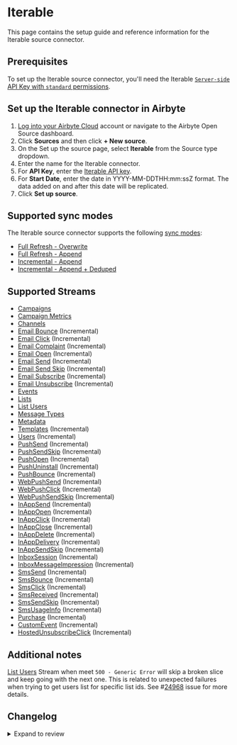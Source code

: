# Iterable

This page contains the setup guide and reference information for the Iterable source connector.

## Prerequisites

To set up the Iterable source connector, you'll need the Iterable [`Server-side` API Key with `standard` permissions](https://support.iterable.com/hc/en-us/articles/360043464871-API-Keys-).

## Set up the Iterable connector in Airbyte

1. [Log into your Airbyte Cloud](https://cloud.airbyte.com/workspaces) account or navigate to the Airbyte Open Source dashboard.
2. Click **Sources** and then click **+ New source**.
3. On the Set up the source page, select **Iterable** from the Source type dropdown.
4. Enter the name for the Iterable connector.
5. For **API Key**, enter the [Iterable API key](https://support.iterable.com/hc/en-us/articles/360043464871-API-Keys-).
6. For **Start Date**, enter the date in YYYY-MM-DDTHH:mm:ssZ format. The data added on and after this date will be replicated.
7. Click **Set up source**.

## Supported sync modes

The Iterable source connector supports the following [sync modes](https://docs.airbyte.com/cloud/core-concepts#connection-sync-modes):

- [Full Refresh - Overwrite](https://docs.airbyte.com/understanding-airbyte/connections/full-refresh-overwrite/)
- [Full Refresh - Append](https://docs.airbyte.com/understanding-airbyte/connections/full-refresh-append)
- [Incremental - Append](https://docs.airbyte.com/understanding-airbyte/connections/incremental-append)
- [Incremental - Append + Deduped](https://docs.airbyte.com/understanding-airbyte/connections/incremental-append-deduped)

## Supported Streams

- [Campaigns](https://api.iterable.com/api/docs#campaigns_campaigns)
- [Campaign Metrics](https://api.iterable.com/api/docs#campaigns_metrics)
- [Channels](https://api.iterable.com/api/docs#channels_channels)
- [Email Bounce](https://api.iterable.com/api/docs#export_exportDataJson) \(Incremental\)
- [Email Click](https://api.iterable.com/api/docs#export_exportDataJson) \(Incremental\)
- [Email Complaint](https://api.iterable.com/api/docs#export_exportDataJson) \(Incremental\)
- [Email Open](https://api.iterable.com/api/docs#export_exportDataJson) \(Incremental\)
- [Email Send](https://api.iterable.com/api/docs#export_exportDataJson) \(Incremental\)
- [Email Send Skip](https://api.iterable.com/api/docs#export_exportDataJson) \(Incremental\)
- [Email Subscribe](https://api.iterable.com/api/docs#export_exportDataJson) \(Incremental\)
- [Email Unsubscribe](https://api.iterable.com/api/docs#export_exportDataJson) \(Incremental\)
- [Events](https://api.iterable.com/api/docs#events_User_events)
- [Lists](https://api.iterable.com/api/docs#lists_getLists)
- [List Users](https://api.iterable.com/api/docs#lists_getLists_0)
- [Message Types](https://api.iterable.com/api/docs#messageTypes_messageTypes)
- [Metadata](https://api.iterable.com/api/docs#metadata_list_tables)
- [Templates](https://api.iterable.com/api/docs#templates_getTemplates) \(Incremental\)
- [Users](https://api.iterable.com/api/docs#export_exportDataJson) \(Incremental\)
- [PushSend](https://api.iterable.com/api/docs#export_exportDataJson) \(Incremental\)
- [PushSendSkip](https://api.iterable.com/api/docs#export_exportDataJson) \(Incremental\)
- [PushOpen](https://api.iterable.com/api/docs#export_exportDataJson) \(Incremental\)
- [PushUninstall](https://api.iterable.com/api/docs#export_exportDataJson) \(Incremental\)
- [PushBounce](https://api.iterable.com/api/docs#export_exportDataJson) \(Incremental\)
- [WebPushSend](https://api.iterable.com/api/docs#export_exportDataJson) \(Incremental\)
- [WebPushClick](https://api.iterable.com/api/docs#export_exportDataJson) \(Incremental\)
- [WebPushSendSkip](https://api.iterable.com/api/docs#export_exportDataJson) \(Incremental\)
- [InAppSend](https://api.iterable.com/api/docs#export_exportDataJson) \(Incremental\)
- [InAppOpen](https://api.iterable.com/api/docs#export_exportDataJson) \(Incremental\)
- [InAppClick](https://api.iterable.com/api/docs#export_exportDataJson) \(Incremental\)
- [InAppClose](https://api.iterable.com/api/docs#export_exportDataJson) \(Incremental\)
- [InAppDelete](https://api.iterable.com/api/docs#export_exportDataJson) \(Incremental\)
- [InAppDelivery](https://api.iterable.com/api/docs#export_exportDataJson) \(Incremental\)
- [InAppSendSkip](https://api.iterable.com/api/docs#export_exportDataJson) \(Incremental\)
- [InboxSession](https://api.iterable.com/api/docs#export_exportDataJson) \(Incremental\)
- [InboxMessageImpression](https://api.iterable.com/api/docs#export_exportDataJson) \(Incremental\)
- [SmsSend](https://api.iterable.com/api/docs#export_exportDataJson) \(Incremental\)
- [SmsBounce](https://api.iterable.com/api/docs#export_exportDataJson) \(Incremental\)
- [SmsClick](https://api.iterable.com/api/docs#export_exportDataJson) \(Incremental\)
- [SmsReceived](https://api.iterable.com/api/docs#export_exportDataJson) \(Incremental\)
- [SmsSendSkip](https://api.iterable.com/api/docs#export_exportDataJson) \(Incremental\)
- [SmsUsageInfo](https://api.iterable.com/api/docs#export_exportDataJson) \(Incremental\)
- [Purchase](https://api.iterable.com/api/docs#export_exportDataJson) \(Incremental\)
- [CustomEvent](https://api.iterable.com/api/docs#export_exportDataJson) \(Incremental\)
- [HostedUnsubscribeClick](https://api.iterable.com/api/docs#export_exportDataJson) \(Incremental\)

## Additional notes

[List Users](https://api.iterable.com/api/docs#lists_getLists_0) Stream when meet `500 - Generic Error` will skip a broken slice and keep going with the next one. This is related to unexpected failures when trying to get users list for specific list ids. See #[24968](https://github.com/airbytehq/airbyte/issues/24968) issue for more details.

## Changelog

<details>
  <summary>Expand to review</summary>

| Version | Date       | Pull Request                                             | Subject                                                                                                                                                                    |
| :------ | :--------- | :------------------------------------------------------- | :------------------------------------------------------------------------------------------------------------------------------------------------------------------------- |
| 0.5.9 | 2024-07-10 | [41401](https://github.com/airbytehq/airbyte/pull/41401) | Update dependencies |
| 0.5.8 | 2024-07-09 | [41293](https://github.com/airbytehq/airbyte/pull/41293) | Update dependencies |
| 0.5.7 | 2024-07-06 | [40811](https://github.com/airbytehq/airbyte/pull/40811) | Update dependencies |
| 0.5.6 | 2024-06-25 | [40362](https://github.com/airbytehq/airbyte/pull/40362) | Update dependencies |
| 0.5.5 | 2024-06-22 | [40080](https://github.com/airbytehq/airbyte/pull/40080) | Update dependencies |
| 0.5.4 | 2024-06-17 | [39382](https://github.com/airbytehq/airbyte/pull/39382) | Refactor state handling for Python incremental streams |
| 0.5.3 | 2024-06-05 | [39142](https://github.com/airbytehq/airbyte/pull/39142) | Updated the `CDK` version to `0.89.0` to fix OOM |
| 0.5.2 | 2024-06-04 | [39077](https://github.com/airbytehq/airbyte/pull/39077) | [autopull] Upgrade base image to v1.2.1 |
| 0.5.1 | 2024-04-24 | [36645](https://github.com/airbytehq/airbyte/pull/36645) | Schema descriptions and CDK 0.80.0 |
| 0.5.0 | 2024-03-18 | [36231](https://github.com/airbytehq/airbyte/pull/36231) | Migrate connector to low-code |
| 0.4.0 | 2024-03-19 | [36267](https://github.com/airbytehq/airbyte/pull/36267) | Pin airbyte-cdk version to `^0` |
| 0.3.0 | 2024-02-20 | [35465](https://github.com/airbytehq/airbyte/pull/35465) | Per-error reporting and continue sync on stream failures |
| 0.2.2 | 2024-02-12 | [35150](https://github.com/airbytehq/airbyte/pull/35150) | Manage dependencies with Poetry. |
| 0.2.1 | 2024-01-12 | [1234](https://github.com/airbytehq/airbyte/pull/1234) | prepare for airbyte-lib |
| 0.2.0   | 2023-09-29 | [28457](https://github.com/airbytehq/airbyte/pull/30931) | Added `userId` to `email_bounce`, `email_click`, `email_complaint`, `email_open`, `email_send` `email_send_skip`, `email_subscribe`, `email_unsubscribe`, `events` streams |
| 0.1.31  | 2023-12-06 | [33106](https://github.com/airbytehq/airbyte/pull/33106) | Base image migration: remove Dockerfile and use the python-connector-base image                                                                                            |
| 0.1.30  | 2023-07-19 | [28457](https://github.com/airbytehq/airbyte/pull/28457) | Fixed TypeError for StreamSlice in debug mode                                                                                                                              |
| 0.1.29  | 2023-05-24 | [26459](https://github.com/airbytehq/airbyte/pull/26459) | Added requests reading timeout 300 seconds                                                                                                                                 |
| 0.1.28  | 2023-05-12 | [26014](https://github.com/airbytehq/airbyte/pull/26014) | Improve 500 handling for Events stream                                                                                                                                     |
| 0.1.27  | 2023-04-06 | [24962](https://github.com/airbytehq/airbyte/pull/24962) | `UserList` stream when meet `500 - Generic Error` will skip a broken slice and keep going with the next one                                                                |
| 0.1.26  | 2023-03-10 | [23938](https://github.com/airbytehq/airbyte/pull/23938) | Improve retry for `500 - Generic Error`                                                                                                                                    |
| 0.1.25  | 2023-03-07 | [23821](https://github.com/airbytehq/airbyte/pull/23821) | Added retry for `500 - Generic Error`, increased max attempts number to `6` to handle `ChunkedEncodingError`                                                               |
| 0.1.24  | 2023-02-14 | [22979](https://github.com/airbytehq/airbyte/pull/22979) | Specified date formatting in specification                                                                                                                                 |
| 0.1.23  | 2023-01-27 | [22011](https://github.com/airbytehq/airbyte/pull/22011) | Set `AvailabilityStrategy` for streams explicitly to `None`                                                                                                                |
| 0.1.22  | 2022-11-30 | [19913](https://github.com/airbytehq/airbyte/pull/19913) | Replace pendulum.parse -> dateutil.parser.parse to avoid memory leak                                                                                                       |
| 0.1.21  | 2022-10-27 | [18537](https://github.com/airbytehq/airbyte/pull/18537) | Improve streams discovery                                                                                                                                                  |
| 0.1.20  | 2022-10-21 | [18292](https://github.com/airbytehq/airbyte/pull/18292) | Better processing of 401 and 429 errors                                                                                                                                    |
| 0.1.19  | 2022-10-05 | [17602](https://github.com/airbytehq/airbyte/pull/17602) | Add check for stream permissions                                                                                                                                           |
| 0.1.18  | 2022-10-04 | [17573](https://github.com/airbytehq/airbyte/pull/17573) | Limit time range for SATs                                                                                                                                                  |
| 0.1.17  | 2022-09-02 | [16067](https://github.com/airbytehq/airbyte/pull/16067) | added new events streams                                                                                                                                                   |
| 0.1.16  | 2022-08-15 | [15670](https://github.com/airbytehq/airbyte/pull/15670) | Api key is passed via header                                                                                                                                               |
| 0.1.15  | 2021-12-06 | [8524](https://github.com/airbytehq/airbyte/pull/8524)   | Update connector fields title/description                                                                                                                                  |
| 0.1.14  | 2021-12-01 | [8380](https://github.com/airbytehq/airbyte/pull/8380)   | Update `Events` stream to use `export/userEvents` endpoint                                                                                                                 |
| 0.1.13  | 2021-11-22 | [8091](https://github.com/airbytehq/airbyte/pull/8091)   | Adjust slice ranges for email streams                                                                                                                                      |
| 0.1.12  | 2021-11-09 | [7780](https://github.com/airbytehq/airbyte/pull/7780)   | Split EmailSend stream into slices to fix premature connection close error                                                                                                 |
| 0.1.11  | 2021-11-03 | [7619](https://github.com/airbytehq/airbyte/pull/7619)   | Bugfix type error while incrementally loading the `Templates` stream                                                                                                       |
| 0.1.10  | 2021-11-03 | [7591](https://github.com/airbytehq/airbyte/pull/7591)   | Optimize export streams memory consumption for large requests                                                                                                              |
| 0.1.9   | 2021-10-06 | [5915](https://github.com/airbytehq/airbyte/pull/5915)   | Enable campaign_metrics stream                                                                                                                                             |
| 0.1.8   | 2021-09-20 | [5915](https://github.com/airbytehq/airbyte/pull/5915)   | Add new streams: campaign_metrics, events                                                                                                                                  |
| 0.1.7   | 2021-09-20 | [6242](https://github.com/airbytehq/airbyte/pull/6242)   | Updated schema for: campaigns, lists, templates, metadata                                                                                                                  |

</details>
